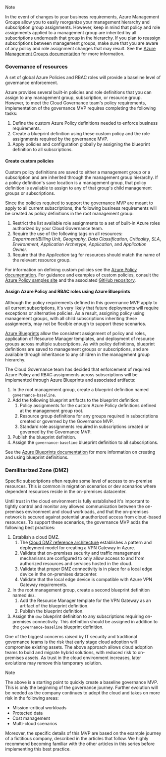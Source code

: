 <!-- TEMPLATE FILE - DO NOT ADD METADATA -->
<!-- markdownlint-disable MD002 MD041 -->
> [!NOTE]
>In the event of changes to your business requirements, Azure Management Groups allow you to easily reorganize your management hierarchy and subscription group assignments. However, keep in mind that policy and role assignments applied to a management group are inherited by all subscriptions underneath that group in the hierarchy. If you plan to reassign subscriptions between management groups, make sure that you are aware of any policy and role assignment changes that may result. See the [Azure Management Groups documentation](/azure/governance/management-groups/) for more information.

### Governance of resources

A set of global Azure Policies and RBAC roles will provide a baseline level of governance enforcement. 

Azure provides several built-in policies and role definitions that you can assign to any management group, subscription, or resource group. However, to meet the Cloud Governance team's policy requirements, implementation of the governance MVP requires completing the following tasks:

1. Define the custom Azure Policy definitions needed to enforce business requirements.
2. Create a blueprint definition using these custom policy and the role assignments required by the governance MVP.
3. Apply policies and configuration globally by assigning the blueprint definition to all subscriptions.

#### Create custom policies

Custom policy definitions are saved to either a management group or a subscription and are inherited through the management group hierarchy. If a policy definition's save location is a management group, that policy definition is available to assign to any of that group's child management groups or subscriptions.

Since the policies required to support the governance MVP are meant to apply to all current subscriptions, the following business requirements will be created as policy definitions in the root management group:

1. Restrict the list available role assignments to a set of built-in Azure roles authorized by your Cloud Governance team.
2. Require the use of the following tags on all resources: *Department/Billing Unit*, *Geography*, *Data Classification*, *Criticality*, *SLA*, *Environment*, *Application Archetype*, *Application*, and *Application Owner*.
3. Require that the *Application* tag for resources should match the name of the relevant resource group.

For information on defining custom policies see the [Azure Policy documentation](/azure/governance/policy/tutorials/create-custom-policy-definition). For guidance and examples of custom policies, consult the [Azure Policy samples site](/azure/governance/policy/samples/) and the associated [GitHub repository](https://github.com/Azure/azure-policy).

#### Assign Azure Policy and RBAC roles using Azure Blueprints

Although the policy requirements defined in this governance MVP apply to all current subscriptions, it's very likely that future deployments will require exceptions or alternative policies. As a result, assigning policy using management groups, with all child subscriptions inheriting these assignments, may not be flexible enough to support these scenarios. 

[Azure Blueprints](/azure/governance/blueprints/overview) allow the consistent assignment of policy and roles, application of Resource Manager templates, and deployment of resource groups across multiple subscriptions. As with policy definitions, blueprint definitions are saved to management groups or subscriptions, and are available through inheritance to any children in the management group hierarchy.

The Cloud Governance team has decided that enforcement of required Azure Policy and RBAC assignments across subscriptions will be implemented through Azure Blueprints and associated artifacts:

1. In the root management group, create a blueprint definition named `governance-baseline`.
2. Add the following blueprint artifacts to the blueprint definition:
    1. Policy assignments for the custom Azure Policy definitions defined at the management group root.
    2. Resource group definitions for any groups required in subscriptions created or governed by the Governance MVP.
    3. Standard role assignments required in subscriptions created or governed by the Governance MVP.
3. Publish the blueprint definition.
4. Assign the `governance-baseline` blueprint definition to all subscriptions.

See the [Azure Blueprints documentation](/azure/governance/blueprints/overview) for more information on creating and using blueprint definitions.

### Demilitarized Zone (DMZ)

Specific subscriptions often require some level of access to on-premise resources. This is common in migration scenarios or dev scenarios where dependent resources reside in the on-premises datacenter.  

Until trust in the cloud environment is fully established it's important to tightly control and monitor any allowed communication between the on-premises environment and cloud workloads, and that the on-premises network is secured against potential unauthorized access from cloud-based resources. To support these scenarios, the governance MVP adds the following best practices:

1. Establish a cloud DMZ.
    1. The [Cloud DMZ reference architecture](/azure/architecture/reference-architectures/dmz/secure-vnet-hybrid) establishes a pattern and deployment model for creating a VPN Gateway in Azure.
    2. Validate that on-premises security and traffic management mechanisms are configured to only allow access to and from authorized resources and services hosted in the cloud.
    3. Validate that proper DMZ connectivity is in place for a local edge device in the on-premises datacenter.
    4. Validate that the local edge device is compatible with Azure VPN Gateway requirements.
    <!-- 5. Once connection to the on-premisess VPN has been verified, capture the Resource Manager template created by that reference architecture. -->
1. In the root management group, create a second blueprint definition named `dmz`.
    1. Add the Resource Manager template for the VPN Gateway as an artifact of the blueprint definition.
    2. Publish the blueprint definition.
1. Assign the `dmz` blueprint definition to any subscriptions requiring on-premises connectivity. This definition should be assigned in addition to the `governance-baseline` blueprint definition.

One of the biggest concerns raised by IT security and traditional governance teams is the risk that early stage cloud adoption will compromise existing assets. The above approach allows cloud adoption teams to build and migrate hybrid solutions, with reduced risk to on-premises assets. As trust in the cloud environment increases, later evolutions may remove this temporary solution.

> [!NOTE]
> The above is a starting point to quickly create a baseline governance MVP. This is only the beginning of the governance journey. Further evolution will be needed as the company continues to adopt the cloud and takes on more risk in the following areas:
>
> - Mission-critical workloads
> - Protected data
> - Cost management
> - Multi-cloud scenarios
>
>Moreover, the specific details of this MVP are based on the example journey of a fictitious company, described in the articles that follow. We highly recommend becoming familiar with the other articles in this series before implementing this best practice.
